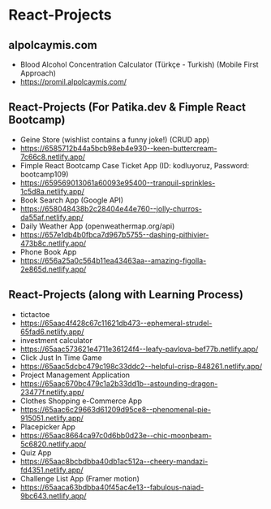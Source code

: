 # React-Projects
## alpolcaymis.com
* Blood Alcohol Concentration Calculator (Türkçe - Turkish) (Mobile First Approach)
* https://promil.alpolcaymis.com/

## React-Projects (For Patika.dev & Fimple React Bootcamp)
* Geine Store (wishlist contains  a funny joke!) (CRUD app)
* https://6585712b44a5bcb98eb4e930--keen-buttercream-7c66c8.netlify.app/
* Fimple React Bootcamp Case Ticket App (ID: kodluyoruz, Password: bootcamp109)
* https://659569013061a60093e95400--tranquil-sprinkles-1c5d8a.netlify.app/
* Book Search App (Google API)
* https://658048438b2c28404e44e760--jolly-churros-da55af.netlify.app/
* Daily Weather App (openweathermap.org/api)
* https://657e1db4b0fbca7d967b5755--dashing-pithivier-473b8c.netlify.app/
* Phone Book App
* https://656a25a0c564b11ea43463aa--amazing-figolla-2e865d.netlify.app/

## React-Projects (along with Learning Process)
* tictactoe
* https://65aac4f428c67c11621db473--ephemeral-strudel-65fad6.netlify.app/
* investment calculator
* https://65aac573621e4711e36124f4--leafy-pavlova-bef77b.netlify.app/
* Click Just In Time Game
* https://65aac5dcbc479c198c33ddc2--helpful-crisp-848261.netlify.app/
* Project Management Application
* https://65aac670bc479c1a2b33dd1b--astounding-dragon-23477f.netlify.app/
* Clothes Shopping e-Commerce App 
* https://65aac6c29663d61209d95ce8--phenomenal-pie-915051.netlify.app/
* Placepicker App
* https://65aac8664ca97c0d6bb0d23e--chic-moonbeam-5c6820.netlify.app/
* Quiz App
* https://65aac8bcbdbba40db1ac512a--cheery-mandazi-fd4351.netlify.app/
* Challenge List App (Framer motion)
* https://65aaca63bdbba40f45ac4e13--fabulous-naiad-9bc643.netlify.app/

